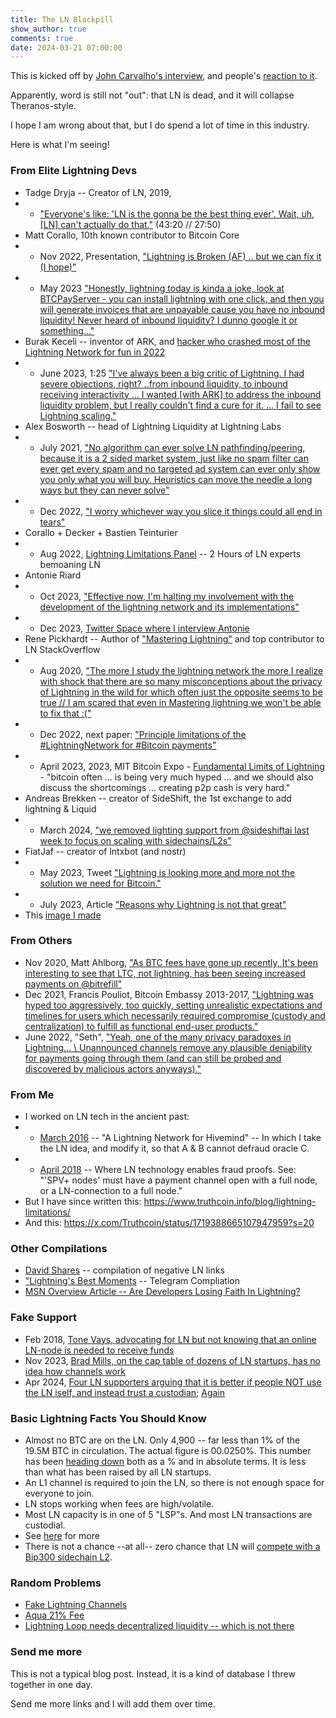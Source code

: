 ```yaml
---
title: The LN Blackpill
show_author: true
comments: true
date: 2024-03-21 07:00:00
---
```




This is kicked off by [John Carvalho's interview](https://www.youtube.com/live/faoG_aDHIYk?si=50OdZsy5z5zFpnw2&t=450), and people's [reaction to it](https://x.com/theonevortex/status/1770811861534933406?s=20).

Apparently, word is still not "out": that LN is dead, and it will collapse Theranos-style.

I hope I am wrong about that, but I do spend a lot of time in this industry.

Here is what I'm seeing!



### From Elite Lightning Devs

* Tadge Dryja -- Creator of LN, 2019,
* * ["Everyone's like: 'LN is the gonna be the best thing ever'. Wait, uh, [LN] can't actually do that."](https://www.youtube.com/watch?v=LnG5H62I7Ko) (43:20 // 27:50)
* Matt Corallo, 10th known contributor to Bitcoin Core
* * Nov 2022, Presentation, ["Lightning is Broken (AF) .. but we can fix it (I hope)"](https://www.youtube.com/watch?v=s9KMRWkcwtE)
* * May 2023 ["Honestly, lightning today is kinda a joke, look at BTCPayServer - you can install lightning with one click, and then you will generate invoices that are unpayable cause you have no inbound liquidity! Never heard of inbound liquidity? I dunno google it or something..."](https://twitter.com/TheBlueMatt/status/1654713334506168321)
* Burak Keceli -- inventor of ARK, and [hacker who crashed most of the Lightning Network for fun in 2022](https://www.coindesk.com/tech/2022/11/02/rogue-actor-disrupts-lightning-network-with-a-single-transaction/)
* * June 2023, 1:25 ["I've always been a big critic of Lightning. I had severe objections, right? ..from inbound liquidity, to inbound receiving interactivity ... I wanted [with ARK] to address the inbound liquidity problem, but I really couldn't find a cure for it. ... I fail to see Lightning scaling."](https://www.youtube.com/watch?v=EocWax43QgQ)
* Alex Bosworth -- head of Lightning Liquidity at Lightning Labs
* * July 2021, ["No algorithm can ever solve LN pathfinding/peering, because it is a 2 sided market system, just like no spam filter can ever get every spam and no targeted ad system can ever only show you only what you will buy. Heuristics can move the needle a long ways but they can never solve"]( https://twitter.com/alexbosworth/status/1420398649087971336?s=20)
* * Dec 2022, ["I worry whichever way you slice it things could all end in tears"](https://twitter.com/alexbosworth/status/1601059715060236288?s=20)
* Corallo + Decker + Bastien Teinturier
* * Aug 2022, [Lightning Limitations Panel](https://www.youtube.com/watch?v=BjFjK-f9ts0) -- 2 Hours of LN experts bemoaning LN
* Antonie Riard
* * Oct 2023, ["Effective now, I'm halting my involvement with the development of the lightning network and its implementations"](https://lists.linuxfoundation.org/pipermail/lightning-dev/2023-October/004154.html)
* * Dec 2023, [Twitter Space where I interview Antonie](https://twitter.com/i/spaces/1gqxvQzmVABJB)
* Rene Pickhardt -- Author of ["Mastering Lightning"](https://www.amazon.com/Mastering-Lightning-Network-Blockchain-Protocol/dp/1492054860) and top contributor to LN StackOverflow
* * Aug 2020, ["The more I study the lightning network the more I realize with shock that there are so many misconceptions about the privacy of Lightning in the wild for which often just the opposite seems to be true // I am scared that even in Mastering lightning we won't be able to fix that :("](https://twitter.com/renepickhardt/status/1298918019159207942?s=20)
* * Dec 2022, next paper: ["Principle limitations of the #LightningNetwork for #Bitcoin payments"](https://twitter.com/renepickhardt/status/1605189724293169153?s=20)
* * April 2023, 2023, MIT Bitcoin Expo - [Fundamental Limits of Lightning](https://www.youtube.com/watch?v=B2cEyoh4R3g) - "bitcoin often ... is being very much hyped ... and we should also discuss the shortcomings ... creating p2p cash is very hard."
* Andreas Brekken -- creator of SideShift, the 1st exchange to add lightning & Liquid
* * March 2024, ["we removed lighting support from @sideshiftai last week to focus on scaling with sidechains/L2s"](https://twitter.com/abrkn/status/1770685548442628601)
* FiatJaf -- creator of lntxbot (and nostr)
* * May 2023, Tweet ["Lightning is looking more and more not the solution we need for Bitcoin."](https://twitter.com/fiatjaf/status/1655368938081984512?s=20)
* *  July 2023, Article ["Reasons why Lightning is not that great"](https://fiatjaf.com/04e9e814.html)
* This [image I made](https://www.truthcoin.info/images/real-ln-tweets.png)

### From Others

* Nov 2020, Matt Ahlborg, ["As BTC fees have gone up recently, It's been interesting to see that LTC, not lightning, has been seeing increased payments on @bitrefill"](https://twitter.com/MattAhlborg/status/1330926883643469826)
* Dec 2021, Francis Pouliot, Bitcoin Embassy 2013-2017, ["Lightning was hyped too aggressively, too quickly, setting unrealistic expectations and timelines for users which necessarily required compromise (custody and centralization) to fulfill as functional end-user products."](https://twitter.com/francispouliot_/status/1473665832534294536?s=20)
* June 2022, "Seth", ["Yeah, one of the many privacy paradoxes in Lightning... \\ Unannounced channels remove any plausible deniability for payments going through them (and can still be probed and discovered by malicious actors anyways)."](https://twitter.com/sethforprivacy/status/1532817167703588864?s=20)




### From Me

* I worked on LN tech in the ancient past:
* * [March 2016](https://bitcoinhivemind.com/blog/lightning-network/) -- "A Lightning Network for Hivemind" -- In which I take the LN idea, and modify it, so that A & B cannot defraud oracle C.
* * [April 2018](https://www.truthcoin.info/blog/fraud-proofs/) -- Where LN technology enables fraud proofs. See: "'SPV+ nodes' must have a payment channel open with a full node, or a LN-connection to a full node."
* But I have since written this: https://www.truthcoin.info/blog/lightning-limitations/
* And this: https://x.com/Truthcoin/status/1719388665107947959?s=20


### Other Compilations

* [David Shares](https://github.com/davidshares/Lightning-Network/blob/main/README.md) -- compilation of negative LN links
* ["Lightning's Best Moments](https://t.me/lightningfantasy) -- Telegram Compliation
* [MSN Overview Article -- Are Developers Losing Faith In Lightning?](https://www.msn.com/en-us/news/technology/are-bitcoin-developers-losing-faith-in-lightning/ar-BB1kXyOt)


### Fake Support

* Feb 2018, [Tone Vays, advocating for LN but not knowing that an online LN-node is needed to receive funds](https://www.youtube.com/watch?t=40m4s&v=9_WCaqcGnZ8)
* Nov 2023, [Brad Mills, on the cap table of dozens of LN startups, has no idea how channels work](https://x.com/ercwl/status/1725903544660705728?s=20)
* Apr 2024, [Four LN supporters arguing that it is better if people NOT use the LN iself, and instead trust a custodian](https://twitter.com/DontTraceMeBruh/status/1777616386149191757?t=_16ccamNMXNGuHZCm4i90w&s=19); [Again](https://x.com/day_nft_io/status/1777275649591304696)


### Basic Lightning Facts You Should Know

* Almost no BTC are on the LN. Only 4,900 -- far less than 1% of the 19.5M BTC in circulation. The actual figure is 00.0250%. This number has been [heading down](https://bitcoinvisuals.com/ln-capacity) both as a % and in absolute terms. It is less than what has been raised by all LN startups.
* An L1 channel is required to join the LN, so there is not enough space for everyone to join.
* LN stops working when fees are high/volatile.
* Most LN capacity is in one of 5 "LSP"s. And most LN transactions are custodial.
* See [here](https://x.com/Truthcoin/status/1719388665107947959?s=20) for more
* There is not a chance --at all-- zero chance that LN will [compete with a Bip300 sidechain L2](https://www.truthcoin.info/blog/thunder/).


### Random Problems

* [Fake Lightning Channels](https://thebitcoinmanual.com/articles/fake-lightning-channels/)
* [Aqua 21% Fee](https://fxtwitter.com/NEEDcreations/status/1778953732178296858)
* [Lightning Loop needs decentralized liquidity -- which is not there](https://twitter.com/alexbosworth/status/1616100850841300993?s=20)




<!--

### Other

Michael Saylor said, to me in person:

* "why can't we just put zCash, on a layer3 on top of a lightning super-node"
* "everyone, every company, will have thousands of thousands of lightning channels" (in response to the "not everyone can have a LN channel" math)
* "it won't matter if the nodes are custodial or not"

-->


### Send me more

This is not a typical blog post. Instead, it is a kind of database I threw together in one day.

Send me more links and I will add them over time.